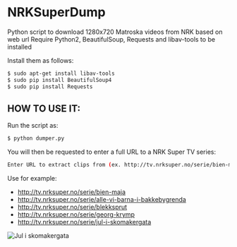 NRKSuperDump
============

Python script to download 1280x720 Matroska videos from NRK based on web url
Require Python2, BeautifulSoup, Requests and libav-tools to be installed

Install them as follows:

```bash
$ sudo apt-get install libav-tools
$ sudo pip install BeautifulSoup4
$ sudo pip install Requests
```

HOW TO USE IT:
-------
Run the script as:

```bash
$ python dumper.py
```
You will then be requested to enter a full URL to a NRK Super TV series:

```bash
Enter URL to extract clips from (ex. http://tv.nrksuper.no/serie/bien-maja): 
```

Use for example:

+ http://tv.nrksuper.no/serie/bien-maja
+ http://tv.nrksuper.no/serie/alle-vi-barna-i-bakkebygrenda
+ http://tv.nrksuper.no/serie/blekksprut
+ http://tv.nrksuper.no/serie/georg-krymp
+ http://tv.nrksuper.no/serie/jul-i-skomakergata

![](http://gfx.nrk.no/8sRT_QPaVu33e0-D0PtokwI4jkvXS9yXoyKGrggZeuiw "Jul i skomakergata")

